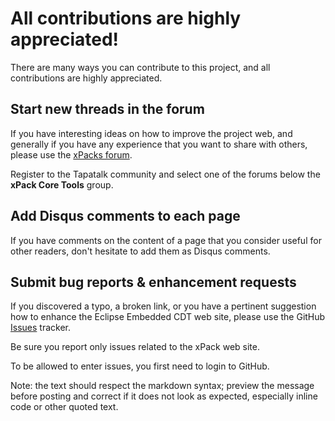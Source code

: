 # All contributions are highly appreciated!

There are many ways you can contribute to this project, and all
contributions are highly appreciated.

## Start new threads in the forum

If you have interesting ideas on how to improve the project web,
and generally if you have any experience that you want to share with
others, please use the
[xPacks forum](https://www.tapatalk.com/groups/xpack/).

Register to the Tapatalk community and select one of the forums below
the **xPack Core Tools** group.

## Add Disqus comments to each page

If you have comments on the content of a page that you consider useful
for other readers, don't hesitate to add them as Disqus comments.

## Submit bug reports & enhancement requests

If you discovered a typo, a broken link, or you have a pertinent
suggestion how to enhance the Eclipse Embedded CDT web site, please use the
GitHub [Issues](https://github.com/xpack/web-jekyll/issues/) tracker.

Be sure you report only issues related to the xPack web site.

To be allowed to enter issues, you first need to login to GitHub.

Note: the text should respect the markdown syntax; preview the message
before posting and correct if it does not look as expected, especially
inline code or other quoted text.
